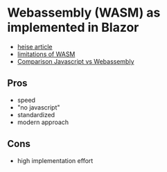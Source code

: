 # Webassembly (WASM) as implemented in Blazor

- [heise article](https://www.heise.de/news/Microsoft-Build-2020-Blazor-WebAssembly-ist-fertig-4725818.html)
- [limitations of WASM](https://blazor-university.com/javascript-interop/)
- [Comparison Javascript vs Webassembly](https://www.bizety.com/2018/11/14/webassembly-vs-javascript/)

## Pros
- speed
- "no javascript"
- standardized
- modern approach

## Cons
- high implementation effort

